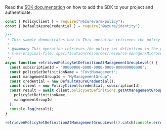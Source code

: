 Read the [SDK documentation](https://github.com/Azure/azure-sdk-for-js/blob/%40azure%2Farm-policy_5.0.1/sdk/policy/arm-policy/README.md) on how to add the SDK to your project and authenticate.

```javascript
const { PolicyClient } = require("@azure/arm-policy");
const { DefaultAzureCredential } = require("@azure/identity");

/**
 * This sample demonstrates how to This operation retrieves the policy set definition in the given management group with the given name.
 *
 * @summary This operation retrieves the policy set definition in the given management group with the given name.
 * x-ms-original-file: specification/resources/resource-manager/Microsoft.Authorization/stable/2021-06-01/examples/getPolicySetDefinitionAtManagementGroup.json
 */
async function retrieveAPolicySetDefinitionAtManagementGroupLevel() {
  const subscriptionId = "00000000-0000-0000-0000-000000000000";
  const policySetDefinitionName = "CostManagement";
  const managementGroupId = "MyManagementGroup";
  const credential = new DefaultAzureCredential();
  const client = new PolicyClient(credential, subscriptionId);
  const result = await client.policySetDefinitions.getAtManagementGroup(
    policySetDefinitionName,
    managementGroupId
  );
  console.log(result);
}

retrieveAPolicySetDefinitionAtManagementGroupLevel().catch(console.error);
```
